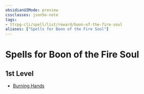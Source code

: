 ```yaml
---
obsidianUIMode: preview
cssclasses: json5e-note
tags:
- ttrpg-cli/spell/list/reward/boon-of-the-fire-soul
aliases: ["Spells for Boon of the Fire Soul"]
---
```

# Spells for Boon of the Fire Soul

## 1st Level

- [Burning Hands](/CLI/spells/burning-hands.md "PHB")